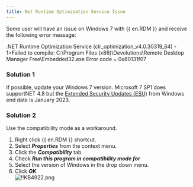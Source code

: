 ```yaml
---
title: Net Runtime Optimization Service Issue
---
```

Some user will have an issue on Windows 7 with {{ en.RDM }} and receive the following error message:  

.NET Runtime Optimization Service (clr_optimization_v4.0.30319_64) - 1>Failed to compile: C:\Program Files (x86)\Devolutions\Remote Desktop Manager Free\Embedded32.exe Error code = 0x80131f07
### Solution 1
If possible, update your Windows 7 version. Microsoft 7 SP1 does supportNET 4.8 but the [Extended Security Updates (ESU)](https://docs.microsoft.com/en-us/troubleshoot/windows-client/windows-7-eos-faq/windows-7-extended-security-updates-faq) from Windows end date is January 2023.
### Solution 2
Use the compatibility mode as a workaround.  

1. Right click {{ en.RDM }} shortcut.
1. Select ***Properties*** from the context menu.
1. Click the ***Compatibility*** tab.
1. Check ***Run this program in compatibility mode for***
1. Select the version of Windows in the drop down menu.
1. Click ***OK***  
![!!KB4922.png](https://webdevolutions.azureedge.net/docs/en/kb/KB4922.png)
